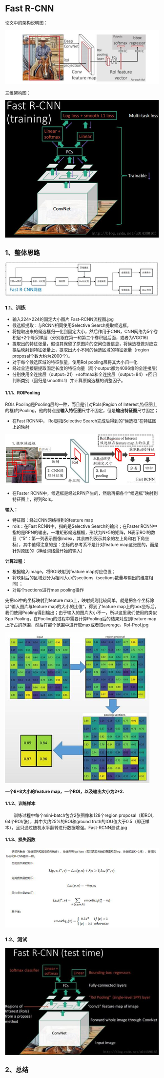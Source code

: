 # Fast R-CNN

论文中的架构说明图：

![](/Image/算法/深度学习/深度学习应用算法/Fast-RCNN.jpg)

三维架构图：

![](/Image/算法/深度学习/深度学习应用算法/Fast-RCNN系统架构.png)

## 1、整体思路

![](/Image/算法/深度学习/深度学习应用算法/Fast-RCNN流程图.jpg)

### 1.1、训练

* 输入224×224的固定大小图片 Fast-RCNN流程图.jpg
* 候选框提取：与RCNN相同使用Selective Search提取候选框，
* 将提取出来的候选框归一化到固定大小，然后作用于CNN，CNN网络为5个卷积层+2个降采样层（分别跟在第一和第二个卷积层后面，或者为VGG16）
* 提取出的特征张量，假设其保留了原图片的空间位置信息，将候选框做对应变换后映射到特征张量上，提取出大小不同的候选区域的特征张量（region proposal个数大约为2000个）。
* 对于每个候选区域的特征张量，使用RoI pooling层将其大小归一化
* 经过全连接层提取固定长度的特征向量（两个output都为4096维的全连接层）
* 分别使用全连接层（output=21）+softmax和全连接层（output=84）+回归判断类别（回归是smoothL1）并计算原候选框的调整因子。

#### 1.1.1、ROIPooling

ROIs Pooling是Pooling层的一种，而且是针对RoIs\(Region of Interest,特征图上的框\)的Pooling，他的特点是**输入特征图**尺寸不固定，但是**输出特征图**尺寸固定；

* 在Fast RCNN中， RoI是指Selective Search完成后得到的“候选框”在特征图上的映射

![](/Image/算法/深度学习/深度学习应用算法/ROl.jpg)

* 在Faster RCNN中，候选框是经过RPN产生的，然后再把各个“候选框”映射到特征图上，得到RoIs。

**输入：**

* 特征图：经过CNN网络得到的feature map
* rois：在Fast RCNN中，指的是Selective Search的输出；在Faster RCNN中指的是RPN的输出，一堆矩形候选框框，形状为N\*5的矩阵，N表示ROI的数目（“5”：第一列表示图像index，其余四列表示其余的左上角和右下角坐标），其中值得注意的是：坐标的参考系不是针对feature map这张图的，而是针对原图的（神经网络最开始的输入）

**计算过程：**

* 根据输入image，将ROI映射到feature map对应位置；
* 将映射后的区域划分为相同大小的sections（sections数量与输出的维度相同）；
* 对每个sections进行max pooling操作

先把roi中的坐标映射到feature map上，映射规则比较简单，就是把各个坐标除以“输入图片与feature map的大小的比值”，得到了feature map上的box坐标后，我们使用Pooling得到输出；由于输入的图片大小不一，所以这里我们使用的类似Spp Pooling，在Pooling的过程中需要计算Pooling后的结果对应到feature map上所占的范围，然后在那个范围中进行取max或者取average。Rol-Pool.jpg

![](/Image/算法/深度学习/深度学习应用算法/Rol-Pool.jpg)

**一个8\*8大小的feature map，一个ROI，以及输出大小为2\*2.**

#### 1.1.2、训练样本

  训练过程中每个mini-batch包含2张图像和128个region proposal（即ROI，64个ROI/张），其中大约25%的ROI和ground truth的IOU值大于0.5（即正样本），且只通过随机水平翻转进行数据增强。Fast-RCNN测试.jpg

#### 1.1.3、损失函数

![](/Image/算法/深度学习/深度学习应用算法/Fast-RCNN损失函数.jpg)

### 1.2、测试

![](/Image/算法/深度学习/深度学习应用算法/Fast-RCNN测试.jpg)

## 2、总结



